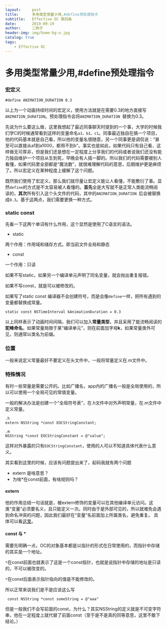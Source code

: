 ```yaml
---
layout:     post
title:      多用类型常量少用,#define预处理指令
subtitle:   Effective OC 第四条
date:       2019-09-19
author:     二狗子
header-img: img/home-bg-o.jpg
catalog: true
tags:
    - Effective OC
---
```


# 多用类型常量少用,#define预处理指令
### 宏定义

```
#define ANIMATION_DURATION 0.3
```

以上为一个动画持续时间的宏定义，使用方法就是在需要0.3的地方直接写`ANIMATION_DURATION`。预处理指令会将`ANIMATION_DURATION `替换为0.3。

先说为什么要这么做，这里我想起了最近同事聊天时提到的一个事，大学的时候我们学C的时候通常看到这样的变量命名`a1，b1，c1`。同事最近独自在搞一个项目，他的代码基本就是自己看，所以他的变量名很随意，另一个同事更是调侃说：“甚至可以直接从a1到a1000，都用不到b”。事实也是如此，如果代码只有自己看，这样做无可厚非，但是我们还是想在一定程度上分享我们的代码或者说我们还没有能力独自维护一个项目从生到死，早晚会有人插一脚的。所以我们的代码需要被别人看懂，如果代码里全部都是“魔法数”，就很难理解代码的意思，后期维护更是麻烦了。所以宏定义在某种程度上缓解了这个问题。

既然我们使用了宏定义，那么我们就尽量让宏定义能让人看懂，不能敷衍了事。显然`define`的方式是不太容易被人看懂的。**首先**全是大写就不是正常人类能流畅阅读的，**其次**所有引入这个头文件的代码，其中的`ANIMATION_DURATION `后会被替换成`0.3`。基于这两点，我们需要更换一种方式。

### static const

先看一下这两个单词有什么作用，这个显然是使用了C语言的语法。

* static

两个作用：作用域和储存方式。即当前文件全局和静态

* const

一个作用：只读

如果不写static，如果另一个编译单元声明了同名变量，就会抛出重复报错。

如果不写const，就是可以被修改的。

如果写了static const 编译器不会创建符号，而是会像`define`一样，把所有遇到的变量都替换成常量。

```
static const NSTimeInterval kAnimationDuration = 0.3
```

以上同样表示了动画时间间隔，我们可以加入**常量类型**，并且采用了能流畅阅读的**驼峰命名**。如果常量局限于某“编译单元”，则在前面加字母**k**，如果常量类外可见，则通常以类名为前缀。

### 位置

一般来说定义常量最好不要定义在头文件中，一般将常量定义在.m文件中。

### 特殊情况

有时一些常量是需要公开的。比如广播名，app内的广播名一般是全局使用的，所以可以使用一个全局可见的常值变量。

一般的解决办法是创建一个“全局符号表”，在.h文件中对外声明常量，在.m文件中定义常量。

```
.h
extern NSString *const EOCStringConstant;

.m
NSString *const EOCStringConstant = @"value";
```

这样对外暴露的只有`EOCStringConstant`，使用的人可以不知道具体代表什么意义。

其实看到这里的时候，应该有问题提出来了，起码我就有两个问题

* extern 是啥意思？
* 为啥*在const前面，有啥规则吗？

#### extern 
 
 他的作用总结一句话就是，被extern修饰的变量可以在其他编译单元访问。这类“变量”必须要名义，且只能定义一次。同时由于是外部可见的，所以就难免会遇到命名冲突的问题，因此我们最好在“变量”名前面加上所属类名，避免重复。
 具体可以看[这里](https://blog.csdn.net/Think88666/article/details/90706719)。
 
#### const 与 *
 
 需要先明确一点，OC的对象基本都是以指针的形式在日常使用的，而指针中存储的其实是一个地址。
 
 `*`在const前面也就表示了这是一个const指针，也就是说指针中存储的地址是只读的，不可以被改变的。
 
 `*`在const后面表示指针指向的值是不能修改的。
 
 所以正常来说我们是不是应该这么写
 
``` const NSString *const someString = @"aaa"```

但是一般我们不会写前面的const，为什么？其实NSString的定义就是不可变字符串，他在一定程度上就代替了前面const（至于是不是真的同等意思，这里不敢下结论。）
 


